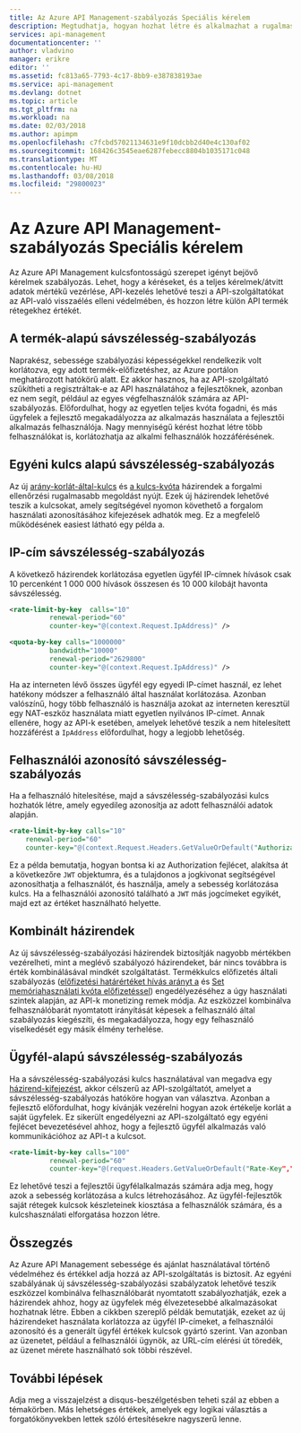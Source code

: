 ```yaml
---
title: Az Azure API Management-szabályozás Speciális kérelem
description: Megtudhatja, hogyan hozhat létre és alkalmazhat a rugalmas kvóta és korlátozza az Azure API-felügyeleti szabályzatok alapján.
services: api-management
documentationcenter: ''
author: vladvino
manager: erikre
editor: ''
ms.assetid: fc813a65-7793-4c17-8bb9-e387838193ae
ms.service: api-management
ms.devlang: dotnet
ms.topic: article
ms.tgt_pltfrm: na
ms.workload: na
ms.date: 02/03/2018
ms.author: apimpm
ms.openlocfilehash: c7fcbd57021134631e9f10dcbb2d40e4c130af02
ms.sourcegitcommit: 168426c3545eae6287febecc8804b1035171c048
ms.translationtype: MT
ms.contentlocale: hu-HU
ms.lasthandoff: 03/08/2018
ms.locfileid: "29800023"
---
```

# <a name="advanced-request-throttling-with-azure-api-management"></a>Az Azure API Management-szabályozás Speciális kérelem
Az Azure API Management kulcsfontosságú szerepet igényt bejövő kérelmek szabályozás. Lehet, hogy a kéréseket, és a teljes kérelmek/átvitt adatok mértékű vezérlése, API-kezelés lehetővé teszi a API-szolgáltatókat az API-való visszaélés elleni védelmében, és hozzon létre külön API termék rétegekhez értékét.

## <a name="product-based-throttling"></a>A termék-alapú sávszélesség-szabályozás
Naprakész, sebessége szabályozási képességekkel rendelkezik volt korlátozva, egy adott termék-előfizetéshez, az Azure portálon meghatározott hatókörű alatt. Ez akkor hasznos, ha az API-szolgáltató szűkítheti a regisztráltak-e az API használatához a fejlesztőknek, azonban ez nem segít, például az egyes végfelhasználók számára az API-szabályozás. Előfordulhat, hogy az egyetlen teljes kvóta fogadni, és más ügyfelek a fejlesztő megakadályozza az alkalmazás használata a fejlesztői alkalmazás felhasználója. Nagy mennyiségű kérést hozhat létre több felhasználókat is, korlátozhatja az alkalmi felhasználók hozzáférésének.

## <a name="custom-key-based-throttling"></a>Egyéni kulcs alapú sávszélesség-szabályozás
Az új [arány-korlát-által-kulcs](https://msdn.microsoft.com/library/azure/dn894078.aspx#LimitCallRateByKey) és [a kulcs-kvóta](https://msdn.microsoft.com/library/azure/dn894078.aspx#SetUsageQuotaByKey) házirendek a forgalmi ellenőrzési rugalmasabb megoldást nyújt. Ezek új házirendek lehetővé teszik a kulcsokat, amely segítségével nyomon követhető a forgalom használati azonosításához kifejezések adhatók meg. Ez a megfelelő működésének easiest látható egy példa a. 

## <a name="ip-address-throttling"></a>IP-cím sávszélesség-szabályozás
A következő házirendek korlátozása egyetlen ügyfél IP-címnek hívások csak 10 percenként 1 000 000 hívások összesen és 10 000 kilobájt havonta sávszélesség. 

```xml
<rate-limit-by-key  calls="10"
          renewal-period="60"
          counter-key="@(context.Request.IpAddress)" />

<quota-by-key calls="1000000"
          bandwidth="10000"
          renewal-period="2629800"
          counter-key="@(context.Request.IpAddress)" />
```

Ha az interneten lévő összes ügyfél egy egyedi IP-címet használ, ez lehet hatékony módszer a felhasználó által használat korlátozása. Azonban valószínű, hogy több felhasználó is használja azokat az interneten keresztül egy NAT-eszköz használata miatt egyetlen nyilvános IP-címet. Annak ellenére, hogy az API-k esetében, amelyek lehetővé teszik a nem hitelesített hozzáférést a `IpAddress` előfordulhat, hogy a legjobb lehetőség.

## <a name="user-identity-throttling"></a>Felhasználói azonosító sávszélesség-szabályozás
Ha a felhasználó hitelesítése, majd a sávszélesség-szabályozási kulcs hozhatók létre, amely egyedileg azonosítja az adott felhasználói adatok alapján.

```xml
<rate-limit-by-key calls="10"
    renewal-period="60"
    counter-key="@(context.Request.Headers.GetValueOrDefault("Authorization","").AsJwt()?.Subject)" />
```

Ez a példa bemutatja, hogyan bontsa ki az Authorization fejlécet, alakítsa át a következőre `JWT` objektumra, és a tulajdonos a jogkivonat segítségével azonosíthatja a felhasználót, és használja, amely a sebesség korlátozása kulcs. Ha a felhasználói azonosító található a `JWT` más jogcímeket egyikét, majd ezt az értéket használható helyette.

## <a name="combined-policies"></a>Kombinált házirendek
Az új sávszélesség-szabályozási házirendek biztosítják nagyobb mértékben vezérelheti, mint a meglévő szabályozó házirendeket, bár nincs továbbra is érték kombinálásával mindkét szolgáltatást. Termékkulcs előfizetés általi szabályozás ([előfizetési határértéket hívás arányt a](https://msdn.microsoft.com/library/azure/dn894078.aspx#LimitCallRate) és [Set memóriahasználati kvóta előfizetéssel](https://msdn.microsoft.com/library/azure/dn894078.aspx#SetUsageQuota)) engedélyezéséhez a úgy használati szintek alapján, az API-k monetizing remek módja. Az eszközzel kombinálva felhasználóbarát nyomtatott irányítását képesek a felhasználó által szabályozás kiegészíti, és megakadályozza, hogy egy felhasználó viselkedését egy másik élmény terhelése. 

## <a name="client-driven-throttling"></a>Ügyfél-alapú sávszélesség-szabályozás
Ha a sávszélesség-szabályozási kulcs használatával van megadva egy [házirend-kifejezést](https://msdn.microsoft.com/library/azure/dn910913.aspx), akkor célszerű az API-szolgáltatót, amelyet a sávszélesség-szabályozás hatóköre hogyan van választva. Azonban a fejlesztő előfordulhat, hogy kívánják vezérelni hogyan azok értékelje korlát a saját ügyfelek. Ez sikerült engedélyezni az API-szolgáltató egy egyéni fejlécet bevezetésével ahhoz, hogy a fejlesztő ügyfél alkalmazás való kommunikációhoz az API-t a kulcsot.

```xml
<rate-limit-by-key calls="100"
          renewal-period="60"
          counter-key="@(request.Headers.GetValueOrDefault("Rate-Key",""))"/>
```

Ez lehetővé teszi a fejlesztői ügyfélalkalmazás számára adja meg, hogy azok a sebesség korlátozása a kulcs létrehozásához. Az ügyfél-fejlesztők saját rétegek kulcsok készleteinek kiosztása a felhasználók számára, és a kulcshasználati elforgatása hozzon létre.

## <a name="summary"></a>Összegzés
Az Azure API Management sebessége és ajánlat használatával történő védelméhez és értékkel adja hozzá az API-szolgáltatás is biztosít. Az egyéni szabályának új sávszélesség-szabályozási szabályzatok lehetővé teszik eszközzel kombinálva felhasználóbarát nyomtatott szabályozhatják, ezek a házirendek ahhoz, hogy az ügyfelek még élvezetesebbé alkalmazásokat hozhatnak létre. Ebben a cikkben szereplő példák bemutatják, ezeket az új házirendeket használata korlátozza az ügyfél IP-címeket, a felhasználói azonosító és a generált ügyfél értékek kulcsok gyártó szerint. Van azonban az üzenetet, például a felhasználói ügynök, az URL-cím elérési út töredék, az üzenet mérete használható sok többi részével.

## <a name="next-steps"></a>További lépések
Adja meg a visszajelzést a disqus-beszélgetésben teheti szál az ebben a témakörben. Más lehetséges értékek, amelyek egy logikai választás a forgatókönyvekben lettek szóló értesítésekre nagyszerű lenne.

